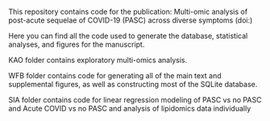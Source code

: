 This repository contains code for the publication: Multi-omic analysis of post-acute sequelae of COVID-19 (PASC) across diverse symptoms (doi:)

Here you can find all the code used to generate the database, statistical analyses, and figures for the manuscript.


KAO folder contains exploratory multi-omics analysis.

WFB folder contains code for generating all of the main text and supplemental figures, as well as constructing most of the SQLite database.

SIA folder contains code for linear regression modeling of PASC vs no PASC and Acute COVID vs no PASC and analysis of lipidomics data individually



